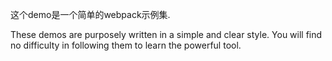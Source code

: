这个demo是一个简单的webpack示例集.

These demos are purposely written in a simple and clear style. You will find no difficulty in following them to learn the powerful tool.
